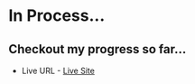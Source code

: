 # In Process...

## Checkout my progress so far...
* Live URL - [Live Site](https://bright-zuccutto-8dc2ef.netlify.app/)
